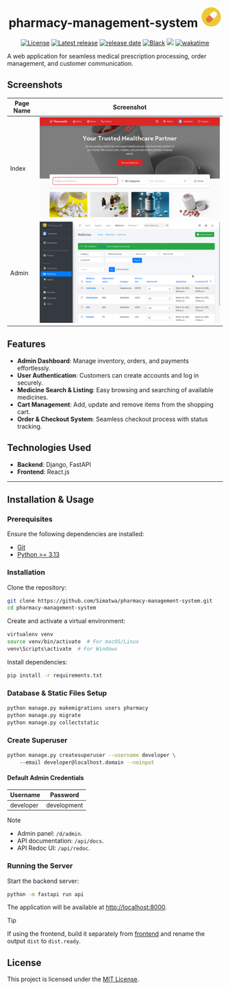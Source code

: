 
<h1 align="center">
pharmacy-management-system <img src="files/media/default/favicon.png" width="48px"/>
</h1>

<p align="center">
<a href="LICENSE"><img alt="License" src="https://img.shields.io/static/v1?logo=MIT&color=Blue&message=MIT&label=License"/></a>
<a href="https://github.com/Simatwa/pharmacy-management-system/releases"><img src="https://img.shields.io/github/v/release/Simatwa/pharmacy-management-system?label=Release&logo=github" alt="Latest release"></img></a>
<a href="https://github.com/Simatwa/pharmacy-management-system/releases"><img src="https://img.shields.io/github/release-date/Simatwa/pharmacy-management-system?label=Release date&logo=github" alt="release date"></img></a>
<a href="https://github.com/psf/black"><img alt="Black" src="https://img.shields.io/badge/code%20style-black-000000.svg"/></a>
<a href="https://hits.seeyoufarm.com"><img src="https://hits.seeyoufarm.com/api/count/incr/badge.svg?url=https%3A%2F%2Fgithub.com/Simatwa/pharmacy-management-system"/></a>
<a href="https://wakatime.com/badge/github/Simatwa/pharmacy-management-system"><img src="https://wakatime.com/badge/github/Simatwa/pharmacy-management-system.svg" alt="wakatime"></a>

</p>

A web application for seamless medical prescription processing, order management, and customer communication.

## Screenshots

| Page Name  | Screenshot |
|------------|------------|
| Index      | ![Index](assets/demo/index.png) |
| Admin      | ![Admin](assets/demo/admin.png) |

## Features

- **Admin Dashboard**: Manage inventory, orders, and payments effortlessly.
- **User Authentication**: Customers can create accounts and log in securely.
- **Medicine Search & Listing**: Easy browsing and searching of available medicines.
- **Cart Management**: Add, update and remove items from the shopping cart.
- **Order & Checkout System**: Seamless checkout process with status tracking.

## Technologies Used

- **Backend**: Django, FastAPI
- **Frontend**: React.js

---

## Installation & Usage

### Prerequisites

Ensure the following dependencies are installed:

- [Git](https://git-scm.com/)
- [Python >= 3.13](https://www.python.org/downloads/)

### Installation

Clone the repository:

```sh
git clone https://github.com/Simatwa/pharmacy-management-system.git
cd pharmacy-management-system
```

Create and activate a virtual environment:

```sh
virtualenv venv
source venv/bin/activate  # For macOS/Linux
venv\Scripts\activate  # For Windows
```

Install dependencies:

```sh
pip install -r requirements.txt
```

### Database & Static Files Setup

```sh
python manage.py makemigrations users pharmacy
python manage.py migrate
python manage.py collectstatic
```

### Create Superuser

```sh
python manage.py createsuperuser --username developer \  
    --email developer@localhost.domain --noinput
```

#### Default Admin Credentials

| Username  | Password    |
|-----------|------------|
| developer | development |

> [!NOTE]
> - Admin panel: `/d/admin`.
> - API documentation: `/api/docs`.
> - API Redoc UI: `/api/redoc`.

### Running the Server

Start the backend server:

```sh
python -m fastapi run api
```

The application will be available at [http://localhost:8000](http://localhost:8000).

> [!TIP]
> If using the frontend, build it separately from [frontend](frontend) and rename the output `dist` to `dist.ready`.

## License

This project is licensed under the [MIT License](LICENSE).

